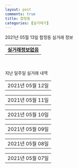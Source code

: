 ```yaml
---
layout: post
comments: true
title: 합정동
categories: [실거래가]
---
```


2021년 05월 13일 합정동 실거래 정보

<table>
  <tr>
    <td colspan="4" style="font-weight: bold;"><a href="https://search.naver.com/search.naver?query=실거래정보없음">실거래정보없음</a></td>
  </tr>
    
</table>
    
<div style="margin-top: 50px; margin-bottom: 13px">지난 일주일 실거래 내역</div>

  <table style="width: 100%; margin-bottom: 1px">
      <tr class="header">
        <td>2021년 05월 12일</td>
      </tr>
      <tr class="child" style="display: none">
        <td>
            
        <table>
          <tr>
            <td colspan="4" style="font-weight: bold;"><a href="https://search.naver.com/search.naver?query=실거래정보없음">실거래정보없음</a></td>
          </tr>

        </table>
    
        </td>
      </tr>
  </table>
    
  <table style="width: 100%; margin-bottom: 1px">
      <tr class="header">
        <td>2021년 05월 11일</td>
      </tr>
      <tr class="child" style="display: none">
        <td>
            
        <table>
          <tr>
            <td colspan="4" style="font-weight: bold;"><a href="https://search.naver.com/search.naver?query=로얄시티">로얄시티</a></td>
          </tr>

          <tr>
            <td>매매</td>
            <td>3층</td>
            <td>59.72㎡</td>
            <td>계약일 2021-04-15</td>
          </tr>
          <tr>
            <td colspan="4">10,100<br>기존최고가 10,100</td>
          </tr>
    
        </table>
        <table style="margin-top: 5px">
          <tr>
            <td colspan="4" style="font-weight: bold;"><a href="https://search.naver.com/search.naver?query=주공4">주공4</a></td>
          </tr>
    
          <tr>
            <td>매매</td>
            <td>1층</td>
            <td>39.61㎡</td>
            <td>계약일 2021-04-15</td>
          </tr>
          <tr>
            <td colspan="4">16,500<br>기존최고가 16,500</td>
          </tr>
    
          <tr>
            <td>매매</td>
            <td>5층</td>
            <td>40㎡</td>
            <td>계약일 2021-04-13</td>
          </tr>
          <tr>
            <td colspan="4">15,900<br>기존최고가 15,900</td>
          </tr>
    
        </table>
        <table style="margin-top: 5px">
          <tr>
            <td colspan="4" style="font-weight: bold;"><a href="https://search.naver.com/search.naver?query=주공">주공</a></td>
          </tr>
    
          <tr>
            <td>전세</td>
            <td>1층</td>
            <td>39.3㎡</td>
            <td>계약일 2021-04-30</td>
          </tr>
          <tr>
            <td colspan="4">3,000</td>
          </tr>
    
        </table>
    
        </td>
      </tr>
  </table>
    
  <table style="width: 100%; margin-bottom: 1px">
      <tr class="header">
        <td>2021년 05월 10일</td>
      </tr>
      <tr class="child" style="display: none">
        <td>
            
        <table>
          <tr>
            <td colspan="4" style="font-weight: bold;"><a href="https://search.naver.com/search.naver?query=실거래정보없음">실거래정보없음</a></td>
          </tr>

        </table>
    
        </td>
      </tr>
  </table>
    
  <table style="width: 100%; margin-bottom: 1px">
      <tr class="header">
        <td>2021년 05월 09일</td>
      </tr>
      <tr class="child" style="display: none">
        <td>
            
        <table>
          <tr>
            <td colspan="4" style="font-weight: bold;"><a href="https://search.naver.com/search.naver?query=실거래정보없음">실거래정보없음</a></td>
          </tr>

        </table>
    
        </td>
      </tr>
  </table>
    
  <table style="width: 100%; margin-bottom: 1px">
      <tr class="header">
        <td>2021년 05월 08일</td>
      </tr>
      <tr class="child" style="display: none">
        <td>
            
        <table>
          <tr>
            <td colspan="4" style="font-weight: bold;"><a href="https://search.naver.com/search.naver?query=송학">송학</a></td>
          </tr>

          <tr>
            <td>매매</td>
            <td>3층</td>
            <td>98.75㎡</td>
            <td>계약일 2021-05-03</td>
          </tr>
          <tr>
            <td colspan="4">11,500<br>기존최고가 11,500</td>
          </tr>
    
        </table>
        <table style="margin-top: 5px">
          <tr>
            <td colspan="4" style="font-weight: bold;"><a href="https://search.naver.com/search.naver?query=주공">주공</a></td>
          </tr>
    
          <tr>
            <td>매매</td>
            <td>1층</td>
            <td>39.69㎡</td>
            <td>계약일 2021-04-16</td>
          </tr>
          <tr>
            <td colspan="4">18,500<br>기존최고가 19,100</td>
          </tr>
    
          <tr>
            <td>매매</td>
            <td>2층</td>
            <td>39.69㎡</td>
            <td>계약일 2021-04-21</td>
          </tr>
          <tr>
            <td colspan="4">18,400<br>기존최고가 18,400</td>
          </tr>
    
        </table>
        <table style="margin-top: 5px">
          <tr>
            <td colspan="4" style="font-weight: bold;"><a href="https://search.naver.com/search.naver?query=주공4">주공4</a></td>
          </tr>
    
          <tr>
            <td>전세</td>
            <td>1층</td>
            <td>39.61㎡</td>
            <td>계약일 2021-05-07</td>
          </tr>
          <tr>
            <td colspan="4">7,000<br>기존최고가 None</td>
          </tr>
    
        </table>
        <table style="margin-top: 5px">
          <tr>
            <td colspan="4" style="font-weight: bold;"><a href="https://search.naver.com/search.naver?query=평택 뉴비전 엘크루">평택 뉴비전 엘크루</a></td>
          </tr>
    
          <tr>
            <td>전매</td>
            <td>21층</td>
            <td>84.8441㎡</td>
            <td>계약일 2021-05-06</td>
          </tr>
          <tr>
            <td colspan="4">35,288</td>
          </tr>
    
          <tr>
            <td>전매</td>
            <td>8층</td>
            <td>74.834㎡</td>
            <td>계약일 2021-05-06</td>
          </tr>
          <tr>
            <td colspan="4">32,059</td>
          </tr>
    
          <tr>
            <td>전매</td>
            <td>1층</td>
            <td>74.834㎡</td>
            <td>계약일 2021-05-06</td>
          </tr>
          <tr>
            <td colspan="4">30,520</td>
          </tr>
    
        </table>
    
        </td>
      </tr>
  </table>
    
  <table style="width: 100%; margin-bottom: 1px">
      <tr class="header">
        <td>2021년 05월 07일</td>
      </tr>
      <tr class="child" style="display: none">
        <td>
            
        <table>
          <tr>
            <td colspan="4" style="font-weight: bold;"><a href="https://search.naver.com/search.naver?query=대옥한미9">대옥한미9</a></td>
          </tr>

          <tr>
            <td>매매</td>
            <td>4층</td>
            <td>84.66㎡</td>
            <td>계약일 2021-04-23</td>
          </tr>
          <tr>
            <td colspan="4">13,000<br>기존최고가 13,000</td>
          </tr>
    
        </table>
        <table style="margin-top: 5px">
          <tr>
            <td colspan="4" style="font-weight: bold;"><a href="https://search.naver.com/search.naver?query=주공">주공</a></td>
          </tr>
    
          <tr>
            <td>매매</td>
            <td>3층</td>
            <td>47.01㎡</td>
            <td>계약일 2021-04-20</td>
          </tr>
          <tr>
            <td colspan="4">22,000<br>기존최고가 22,000</td>
          </tr>
    
          <tr>
            <td>매매</td>
            <td>1층</td>
            <td>39.69㎡</td>
            <td>계약일 2021-04-25</td>
          </tr>
          <tr>
            <td colspan="4">19,100<br>기존최고가 19,100</td>
          </tr>
    
          <tr>
            <td>매매</td>
            <td>2층</td>
            <td>39.3㎡</td>
            <td>계약일 2021-04-24</td>
          </tr>
          <tr>
            <td colspan="4">18,500<br>기존최고가 18,500</td>
          </tr>
    
        </table>
        <table style="margin-top: 5px">
          <tr>
            <td colspan="4" style="font-weight: bold;"><a href="https://search.naver.com/search.naver?query=주공4">주공4</a></td>
          </tr>
    
          <tr>
            <td>매매</td>
            <td>1층</td>
            <td>40㎡</td>
            <td>계약일 2021-04-17</td>
          </tr>
          <tr>
            <td colspan="4">16,500<br>기존최고가 16,500</td>
          </tr>
    
        </table>
        <table style="margin-top: 5px">
          <tr>
            <td colspan="4" style="font-weight: bold;"><a href="https://search.naver.com/search.naver?query=참이슬">참이슬</a></td>
          </tr>
    
          <tr>
            <td>매매</td>
            <td>5층</td>
            <td>84.9249㎡</td>
            <td>계약일 2021-04-12</td>
          </tr>
          <tr>
            <td colspan="4">20,700<br>기존최고가 20,700</td>
          </tr>
    
        </table>
        <table style="margin-top: 5px">
          <tr>
            <td colspan="4" style="font-weight: bold;"><a href="https://search.naver.com/search.naver?query=평택 뉴비전 엘크루">평택 뉴비전 엘크루</a></td>
          </tr>
    
          <tr>
            <td>전매</td>
            <td>16층</td>
            <td>84.8441㎡</td>
            <td>계약일 2021-04-30</td>
          </tr>
          <tr>
            <td colspan="4">41,970</td>
          </tr>
    
          <tr>
            <td>전매</td>
            <td>25층</td>
            <td>84.9758㎡</td>
            <td>계약일 2021-05-03</td>
          </tr>
          <tr>
            <td colspan="4">37,280</td>
          </tr>
    
          <tr>
            <td>전매</td>
            <td>7층</td>
            <td>84.8441㎡</td>
            <td>계약일 2021-05-04</td>
          </tr>
          <tr>
            <td colspan="4">36,638</td>
          </tr>
    
          <tr>
            <td>전매</td>
            <td>21층</td>
            <td>84.8441㎡</td>
            <td>계약일 2021-05-04</td>
          </tr>
          <tr>
            <td colspan="4">36,520</td>
          </tr>
    
          <tr>
            <td>전매</td>
            <td>15층</td>
            <td>84.8441㎡</td>
            <td>계약일 2021-05-04</td>
          </tr>
          <tr>
            <td colspan="4">35,870</td>
          </tr>
    
          <tr>
            <td>전매</td>
            <td>10층</td>
            <td>84.8441㎡</td>
            <td>계약일 2021-04-27</td>
          </tr>
          <tr>
            <td colspan="4">35,720</td>
          </tr>
    
          <tr>
            <td>전매</td>
            <td>9층</td>
            <td>84.8441㎡</td>
            <td>계약일 2021-05-04</td>
          </tr>
          <tr>
            <td colspan="4">35,270</td>
          </tr>
    
          <tr>
            <td>전매</td>
            <td>2층</td>
            <td>84.9758㎡</td>
            <td>계약일 2021-04-08</td>
          </tr>
          <tr>
            <td colspan="4">34,360</td>
          </tr>
    
          <tr>
            <td>전매</td>
            <td>8층</td>
            <td>64.9691㎡</td>
            <td>계약일 2021-05-01</td>
          </tr>
          <tr>
            <td colspan="4">32,230</td>
          </tr>
    
          <tr>
            <td>전매</td>
            <td>18층</td>
            <td>74.834㎡</td>
            <td>계약일 2021-04-21</td>
          </tr>
          <tr>
            <td colspan="4">31,680</td>
          </tr>
    
          <tr>
            <td>전매</td>
            <td>15층</td>
            <td>74.834㎡</td>
            <td>계약일 2021-05-05</td>
          </tr>
          <tr>
            <td colspan="4">31,580</td>
          </tr>
    
          <tr>
            <td>전매</td>
            <td>7층</td>
            <td>74.834㎡</td>
            <td>계약일 2021-05-04</td>
          </tr>
          <tr>
            <td colspan="4">30,680</td>
          </tr>
    
          <tr>
            <td>전매</td>
            <td>15층</td>
            <td>64.9691㎡</td>
            <td>계약일 2021-05-05</td>
          </tr>
          <tr>
            <td colspan="4">28,472</td>
          </tr>
    
          <tr>
            <td>전매</td>
            <td>11층</td>
            <td>64.9691㎡</td>
            <td>계약일 2021-05-05</td>
          </tr>
          <tr>
            <td colspan="4">27,730</td>
          </tr>
    
          <tr>
            <td>전매</td>
            <td>12층</td>
            <td>64.9691㎡</td>
            <td>계약일 2021-05-04</td>
          </tr>
          <tr>
            <td colspan="4">27,530</td>
          </tr>
    
        </table>
    
        </td>
      </tr>
  </table>
    

